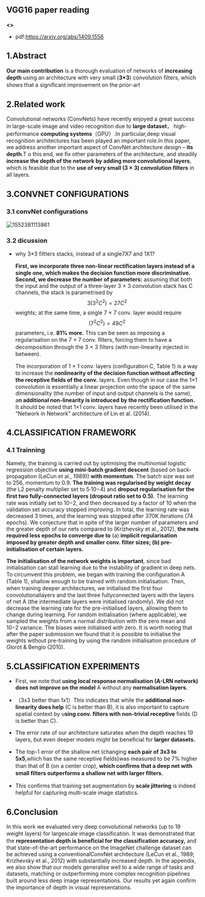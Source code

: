 ## VGG16 paper reading

**<<Very Deep Convolutional Networks for Large-Scale Image Recognition.>>**

- pdf:<https://arxiv.org/abs/1409.1556>

## 1.Abstract

 **Our main contribution** is a thorough evaluation of networks of **increasing depth** using an architecture with very small (**3×3**) convolution ﬁlters, which shows that a signiﬁcant improvement on the prior-art

## 2.Related work

Convolutional networks (ConvNets) have recently enjoyed a great success in large-scale image and video recognition due to **large dataset**， high-performance **computing systems**（GPU）.In particular,deep visual recognition architectures has been played  an important role.In this paper, we address another important aspect of ConvNet architecture design – **its depth**.T o this end, we ﬁx other parameters of the architecture, and steadily **increase the depth of the network by adding more convolutional layers**, which is feasible due to the **use of very small (3 × 3) convolution ﬁlters** in all layers.

##  3.CONVNET CONFIGURATIONS

### 3.1 convNet configurations

![1552381113861](C:\Users\asus\AppData\Roaming\Typora\typora-user-images\1552381113861.png)

### 3.2 dicussion

- why 3*3 filtters stacks, instead of a single7X7 and 1X1?

   **First, we incorporate three non-linear rectiﬁcation layers instead of a single one, which makes the decision function more discriminative. Second, we decrease the number of parameters:** assuming that both the input and the output of a three-layer 3 × 3 convolution stack has C channels, the stack is parametrised by 
  $$
  3(3^2 C^2)=27C^2
  $$
  weights; at the same time, a single 7 × 7 conv. layer would require
  $$
  (7^2 C^2)=49C^2
  $$
    parameters, i.e. **81% more.** This can be seen as imposing a regularisation on the 7 × 7 conv. ﬁlters, forcing them to have a decomposition through the 3 × 3 ﬁlters (with non-linearity injected in between). 

  The incorporation of 1 × 1 conv. layers (conﬁguration C, Table 1) is a way to increase the **nonlinearity of the decision function without affecting the receptive ﬁelds of the conv.** layers. Even though in our case the 1×1 convolution is essentially a linear projection onto the space of the same dimensionality (the number of input and output channels is the same), a**n additional non-linearity is introduced by the rectiﬁcation function.** It should be noted that 1×1 conv. layers have recently been utilised in the “Network in Network” architecture of Lin et al. (2014).

## 4.CLASSIFICATION FRAMEWORK

### 4.1 Trainning 

 Namely, the training is carried out by optimising the multinomial logistic regression objective **using mini-batch gradient descent** (based on back-propagation (LeCun et al., 1989)) **with momentum**. The batch size was set to 256, momentum to 0.9. **The training was regularised by weight decay** (the L2 penalty multiplier set to 5·10−4) and **dropout regularisation for the ﬁrst two fully-connected layers (dropout ratio set to 0.5).** The learning rate was initially set to 10−2, and then decreased by a factor of 10 when the validation set accuracy stopped improving. In total, the learning rate was decreased 3 times, and the learning was stopped after 370K iterations (74 epochs). We conjecture that in spite of the larger number of parameters and the greater depth of our nets compared to (Krizhevsky et al., 2012), **the nets required less epochs to converge due to**  (a) **implicit regularisation imposed by greater depth and smaller conv. ﬁlter sizes; (b) pre-initialisation of certain layers.**

**The initialisation of the network weights is important**, since bad initialisation can stall learning due to the instability of gradient in deep nets. To circumvent this problem, we began with training the conﬁguration A (Table 1), shallow enough to be trained with random initialisation. Then, when training deeper architectures, we initialised the ﬁrst four convolutionallayers and the last three fullyconnected layers with the layers of net A (the intermediate layers were initialised randomly). We did not decrease the learning rate for the pre-initialised layers, allowing them to change during learning. For random initialisation (where applicable), we sampled the weights from a normal distribution with the zero mean and 10−2 variance. The biases were initialised with zero. It is worth noting that after the paper submission we found that it is possible to initialise the weights without pre-training by using the random initialisation procedure of Glorot & Bengio (2010).

## 5.CLASSIFICATION EXPERIMENTS

- First, we note that **using local response normalisation (A-LRN network) does not improve on the model** A without any **normalisation layers.**

- （3x3 better than 1x1）This indicates that while the **additional non-linearity does help** (C is better than B), it is also important to capture spatial context by u**sing conv. ﬁlters with non-trivial receptive** ﬁelds (D is better than C).
- The error rate of our architecture saturates when the depth reaches 19 layers, but even deeper models might be beneﬁcial for **larger datasets.**
- The top-1 error of the shallow net (changing **each pair of 3x3 to 5x5**,which has the same receptive ﬁelds)was measured to be 7% higher than that of B (on a center crop), **which conﬁrms that a deep net with small ﬁlters outperforms a shallow net with larger ﬁlters.**
- This conﬁrms that training set augmentation by **scale jittering** is indeed helpful for capturing multi-scale image statistics.

## 6.Conclusion

In this work we evaluated very deep convolutional networks (up to 19 weight layers) for largescale image classiﬁcation. It was demonstrated that the **representation depth is beneﬁcial for the classiﬁcation accuracy,** and that state-of-the-art performance on the ImageNet challenge dataset can be achieved using a conventionalConvNet architecture (LeCun et al., 1989; Krizhevsky et al., 2012) with substantially increased depth. In the appendix, we also show that our models generalise well to a wide range of tasks and datasets, matching or outperforming more complex recognition pipelines built around less deep image representations. Our results yet again conﬁrm the importance of depth in visual representations.